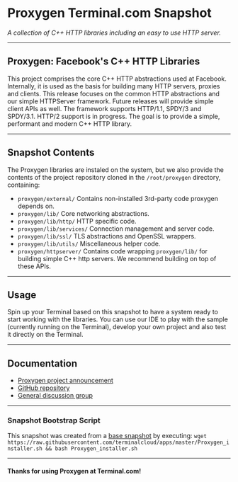 # **Proxygen** Terminal.com Snapshot
*A collection of C++ HTTP libraries including an easy to use HTTP server.*

---

## Proxygen: Facebook's C++ HTTP Libraries

This project comprises the core C++ HTTP abstractions used at Facebook. Internally, it is used as the basis for building many HTTP servers, proxies and clients. This release focuses on the common HTTP abstractions and our simple HTTPServer framework. Future releases will provide simple client APIs as well. The framework supports HTTP/1.1, SPDY/3 and SPDY/3.1. HTTP/2 support is in progress. The goal is to provide a simple, performant and modern C++ HTTP library.

---

## Snapshot Contents

The Proxygen libraries are instaled on the system, but we also provide the contents of the project repository cloned in the `/root/proxygen` directory, containing:

* `proxygen/external/` Contains non-installed 3rd-party code proxygen depends on.
* `proxygen/lib/` Core networking abstractions.
* `proxygen/lib/http/` HTTP specific code.
* `proxygen/lib/services/` Connection management and server code.
* `proxygen/lib/ssl/` TLS abstractions and OpenSSL wrappers.
* `proxygen/lib/utils/` Miscellaneous helper code.
* `proxygen/httpserver/` Contains code wrapping `proxygen/lib/` for building simple C++ http servers. We recommend building on top of these APIs.

---

## Usage

Spin up your Terminal based on this snapshot to have a system ready to start working with the libraries.
You can use our IDE to play with the sample (currently running on the Terminal), develop your own project and also test it directly on the Terminal.


---

## Documentation

- [Proxygen project announcement](https://code.facebook.com/posts/1503205539947302/introducing-proxygen-facebook-s-c-http-framework/)
- [GitHub repository](https://github.com/facebook/proxygen)
- [General discussion group](https://groups.google.com/d/forum/facebook-proxygen)


---

### Snapshot Bootstrap Script

This snapshot was created from a [base snapshot](https://www.terminal.com/tiny/FzpHiTXG1K) by executing:
`wget https://raw.githubusercontent.com/terminalcloud/apps/master/Proxygen_installer.sh && bash Proxygen_installer.sh`

---

#### Thanks for using Proxygen at Terminal.com!
